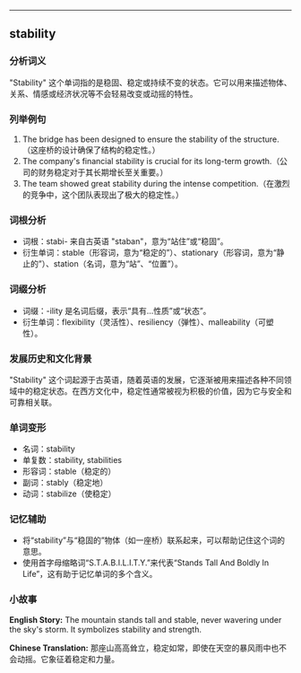 
---------------
## stability
### 分析词义
"Stability" 这个单词指的是稳固、稳定或持续不变的状态。它可以用来描述物体、关系、情感或经济状况等不会轻易改变或动摇的特性。

### 列举例句
1. The bridge has been designed to ensure the stability of the structure.（这座桥的设计确保了结构的稳定性。）
2. The company's financial stability is crucial for its long-term growth.（公司的财务稳定对于其长期增长至关重要。）
3. The team showed great stability during the intense competition.（在激烈的竞争中，这个团队表现出了极大的稳定性。）

### 词根分析
- 词根：stabi- 来自古英语 "staban"，意为“站住”或“稳固”。
- 衍生单词：stable（形容词，意为“稳定的”）、stationary（形容词，意为“静止的”）、station（名词，意为“站”、“位置”）。

### 词缀分析
- 词缀：-ility 是名词后缀，表示“具有...性质”或“状态”。
- 衍生单词：flexibility（灵活性）、resiliency（弹性）、malleability（可塑性）。

### 发展历史和文化背景
"Stability" 这个词起源于古英语，随着英语的发展，它逐渐被用来描述各种不同领域中的稳定状态。在西方文化中，稳定性通常被视为积极的价值，因为它与安全和可靠相关联。

### 单词变形
- 名词：stability
- 单复数：stability, stabilities
- 形容词：stable（稳定的）
- 副词：stably（稳定地）
- 动词：stabilize（使稳定）

### 记忆辅助
- 将“stability”与“稳固的”物体（如一座桥）联系起来，可以帮助记住这个词的意思。
- 使用首字母缩略词“S.T.A.B.I.L.I.T.Y.”来代表“Stands Tall And Boldly In Life”，这有助于记忆单词的多个含义。

### 小故事
**English Story:**
The mountain stands tall and stable, never wavering under the sky's storm. It symbolizes stability and strength.

**Chinese Translation:**
那座山高高耸立，稳定如常，即使在天空的暴风雨中也不会动摇。它象征着稳定和力量。

